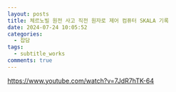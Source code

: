 ```yaml
---
layout: posts
title: 체르노빌 원전 사고 직전 원자로 제어 컴퓨터 SKALA 기록
date: 2024-07-24 10:05:52
categories:
  - 잡담
tags:
  - subtitle_works
comments: true
---
```

https://www.youtube.com/watch?v=7JdR7hTK-64